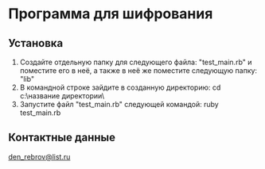 # Программа для шифрования

## Установка

1. Создайте отдельную папку для следующего файла: "test_main.rb" и поместите его в неё, а также в неё же поместите следующую папку: "lib"
2. В командной строке зайдите в созданную директорию: cd c:\название директории\
3. Запустите файл "test_main.rb" следующей командой: ruby test_main.rb

## Контактные данные
den_rebrov@list.ru
